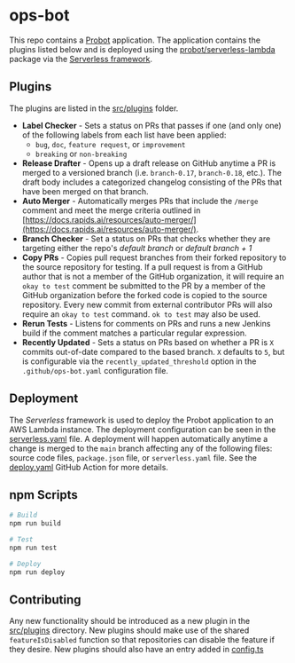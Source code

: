 # ops-bot

This repo contains a [Probot](https://github.com/probot/probot) application. The application contains the plugins listed below and is deployed using the [probot/serverless-lambda](https://github.com/probot/serverless-lambda) package via the [Serverless framework](https://www.serverless.com/).

## Plugins

The plugins are listed in the [src/plugins](./src/plugins) folder.

- **Label Checker** - Sets a status on PRs that passes if one (and only one) of the following labels from each list have been applied:
  - `bug`, `doc`, `feature request`, or `improvement`
  - `breaking` or `non-breaking`
- **Release Drafter** - Opens up a draft release on GitHub anytime a PR is merged to a versioned branch (i.e. `branch-0.17`, `branch-0.18`, etc.). The draft body includes a categorized changelog consisting of the PRs that have been merged on that branch.
- **Auto Merger** - Automatically merges PRs that include the `/merge` comment and meet the merge criteria outlined in [https://docs.rapids.ai/resources/auto-merger/](https://docs.rapids.ai/resources/auto-merger/).
- **Branch Checker** - Set a status on PRs that checks whether they are targeting either the repo's _default branch_ or _default branch + 1_
- **Copy PRs** - Copies pull request branches from their forked repository to the source repository for testing. If a pull request is from a GitHub author that is not a member of the GitHub organization, it will require an `okay to test` comment be submitted to the PR by a member of the GitHub organization before the forked code is copied to the source repository. Every new commit from external contributor PRs will also require an `okay to test` command. `ok to test` may also be used.
- **Rerun Tests** - Listens for comments on PRs and runs a new Jenkins build if the comment matches a particular regular expression.
- **Recently Updated** - Sets a status on PRs based on whether a PR is `X` commits out-of-date compared to the based branch. `X` defaults to `5`, but is configurable via the `recently_updated_threshold` option in the `.github/ops-bot.yaml` configuration file.

## Deployment

The _Serverless_ framework is used to deploy the Probot application to an AWS Lambda instance. The deployment configuration can be seen in the [serverless.yaml](./serverless.yaml) file. A deployment will happen automatically anytime a change is merged to the `main` branch affecting any of the following files: source code files, `package.json` file, or `serverless.yaml` file. See the [deploy.yaml](/.github/workflows/deploy.yaml) GitHub Action for more details.

## npm Scripts

```sh
# Build
npm run build

# Test
npm run test

# Deploy
npm run deploy
```

## Contributing

Any new functionality should be introduced as a new plugin in the [src/plugins](./src/plugins) directory. New plugins should make use of the shared `featureIsDisabled` function so that repositories can disable the feature if they desire. New plugins should also have an entry added in [config.ts](./src/config.ts)
